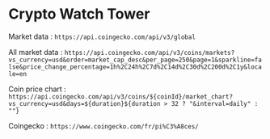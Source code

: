 # Crypto Watch Tower

Market data : `https://api.coingecko.com/api/v3/global`

All market data : `https://api.coingecko.com/api/v3/coins/markets?vs_currency=usd&order=market_cap_desc&per_page=250&page=1&sparkline=false&price_change_percentage=1h%2C24h%2C7d%2C14d%2C30d%2C200d%2C1y&locale=en`

Coin price chart : `https://api.coingecko.com/api/v3/coins/${coinId}/market_chart?vs_currency=usd&days=${duration}${duration > 32 ? "&interval=daily" : ""}`

Coingecko : `https://www.coingecko.com/fr/pi%C3%A8ces/`
